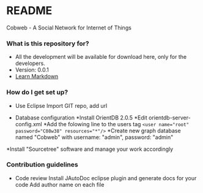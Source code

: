 # README #

Cobweb - A Social Network for Internet of Things

### What is this repository for? ###

* All the development will be available for download here, only for the developers.
* Version: 0.0.1
* [Learn Markdown](https://bitbucket.org/tutorials/markdowndemo)

### How do I get set up? ###

* Use Eclipse Import GIT repo, add url 

* Database configuration
*Install OrientDB 2.0.5 
*Edit orientdb-server-config.xml 
*Add the folowing line to the users tag
`<user name="root" password="C08w38" resources="*"/>`
*Create new graph database named "Cobweb" with username: "admin", password: "admin"

*Install "Sourcetree" software and manage your work accordingly

### Contribution guidelines ###

* Code review
Install JAutoDoc eclipse plugin and generate docs for your code
Add author name on each file